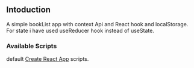 ## Intoduction
A simple bookList app with context Api and React hook and localStorage. For state i have used useReducer hook instead of useState. 


### Available Scripts

default  [Create React App](https://github.com/facebook/create-react-app) scripts.





